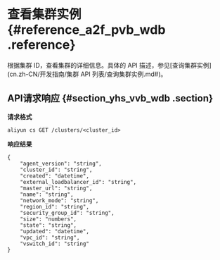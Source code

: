 # 查看集群实例 {#reference_a2f_pvb_wdb .reference}

根据集群 ID，查看集群的详细信息。具体的 API 描述，参见[查询集群实例](cn.zh-CN/开发指南/集群 API 列表/查询集群实例.md#)。

## API请求响应 {#section_yhs_vvb_wdb .section}

**请求格式**

```
aliyun cs GET /clusters/<cluster_id>
```

**响应结果**

```
{
    "agent_version": "string",
    "cluster_id": "string",
    "created": "datetime",
    "external_loadbalancer_id": "string",
    "master_url": "string",
    "name": "string",
    "network_mode": "string",
    "region_id": "string",
    "security_group_id": "string",
    "size": "numbers",
    "state": "string",
    "updated": "datetime",
    "vpc_id": "string",
    "vswitch_id": "string"
}
```

